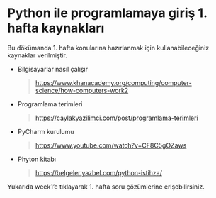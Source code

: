# Python ile programlamaya giriş 1. hafta kaynakları

Bu dökümanda 1. hafta konularına hazırlanmak için kullanabileceğiniz kaynaklar verilmiştir.
- Bilgisayarlar nasıl çalışır 
  > https://www.khanacademy.org/computing/computer-science/how-computers-work2
- Programlama terimleri
  > https://caylakyazilimci.com/post/programlama-terimleri
- PyCharm kurulumu
  > https://www.youtube.com/watch?v=CF8C5gOZaws
- Phyton kitabı
  > https://belgeler.yazbel.com/python-istihza/
  
Yukarıda week1’e tıklayarak 1. hafta soru çözümlerine erişebilirsiniz.
